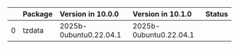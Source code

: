 <!-- markdown-link-check-disable -->

|    | Package   | Version in 10.0.0      | Version in 10.1.0      | Status   |
|---:|:----------|:-----------------------|:-----------------------|:---------|
|  0 | tzdata    | 2025b-0ubuntu0.22.04.1 | 2025b-0ubuntu0.22.04.1 |          |